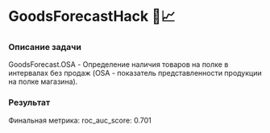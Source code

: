 # GoodsForecastHack 🛒📈

### Описание задачи
GoodsForecast.OSA - Определение наличия товаров на полке в интервалах без продаж (OSA - показатель представленности продукции на полке магазина). 

### Результат
Финальная метрика:
roc_auc_score: 0.701
